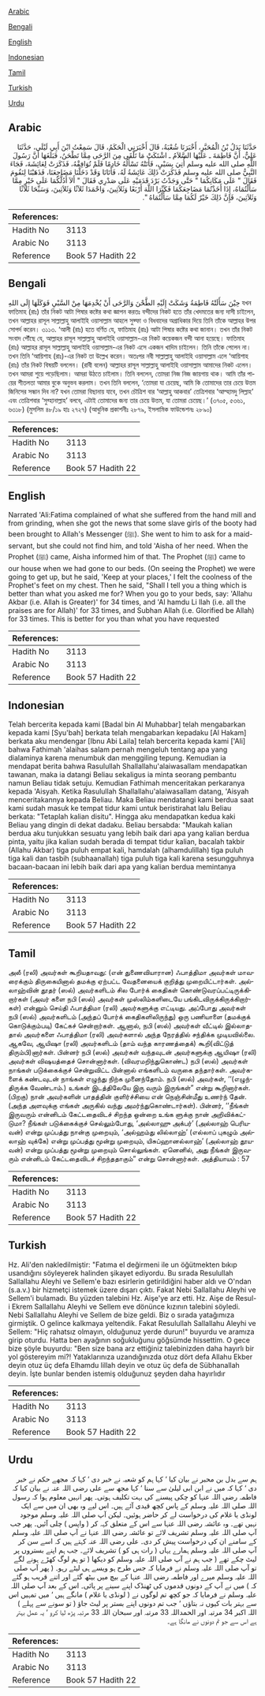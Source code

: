 [Arabic](#arabic)

[Bengali](#bengali)

[English](#english)

[Indonesian](#indonesian)

[Tamil](#tamil)

[Turkish](#turkish)

[Urdu](#urdu)

## Arabic


<div dir="rtl" lang="ar" style={{fontSize:'larger',backgroundColor:'#f8f9fa',padding:20}}>
حَدَّثَنَا بَدَلُ بْنُ الْمُحَبَّرِ، أَخْبَرَنَا شُعْبَةُ، قَالَ أَخْبَرَنِي الْحَكَمُ، قَالَ سَمِعْتُ ابْنَ أَبِي لَيْلَى، حَدَّثَنَا عَلِيٌّ، أَنَّ فَاطِمَةَ ـ عَلَيْهَا السَّلاَمُ ـ اشْتَكَتْ مَا تَلْقَى مِنَ الرَّحَى مِمَّا تَطْحَنُ، فَبَلَغَهَا أَنَّ رَسُولَ اللَّهِ صلى الله عليه وسلم أُتِيَ بِسَبْىٍ، فَأَتَتْهُ تَسْأَلُهُ خَادِمًا فَلَمْ تُوَافِقْهُ، فَذَكَرَتْ لِعَائِشَةَ، فَجَاءَ النَّبِيُّ صلى الله عليه وسلم فَذَكَرَتْ ذَلِكَ عَائِشَةُ لَهُ، فَأَتَانَا وَقَدْ دَخَلْنَا مَضَاجِعَنَا، فَذَهَبْنَا لِنَقُومَ فَقَالَ ‏"‏ عَلَى مَكَانِكُمَا ‏"‏ حَتَّى وَجَدْتُ بَرْدَ قَدَمَيْهِ عَلَى صَدْرِي فَقَالَ ‏"‏ أَلاَ أَدُلُّكُمَا عَلَى خَيْرٍ مِمَّا سَأَلْتُمَاهُ، إِذَا أَخَذْتُمَا مَضَاجِعَكُمَا فَكَبِّرَا اللَّهَ أَرْبَعًا وَثَلاَثِينَ، وَاحْمَدَا ثَلاَثًا وَثَلاَثِينَ، وَسَبِّحَا ثَلاَثًا وَثَلاَثِينَ، فَإِنَّ ذَلِكَ خَيْرٌ لَكُمَا مِمَّا سَأَلْتُمَاهُ ‏"‏‏.‏
</div>
<div style={{backgroundColor:'#f8f9fa',padding:20, marginBottom: 10}}><table> <thead> <tr> <th>References:</th> <th></th> </tr> </thead> <tbody><tr><td>Hadith No</td><td>3113</td></tr><tr><td>Arabic No</td><td>3113</td></tr><tr><td>Reference</td><td>Book 57 Hadith 22</td></tr></tbody></table></div>

## Bengali


<div dir="ltr" lang="bn" style={{fontSize:'larger',backgroundColor:'#f8f9fa',padding:20}}>
حِيْنَ سَأَلَتْهُ فَاطِمَةُ وَشَكَتْ إِلَيْهِ الطَّحْنَ وَالرَّحَى أَنْ يُخْدِمَهَا مِنْ السَّبْيِ فَوَكَلَهَا إِلَى اللهِ যখন ফাতিমাহ (রাঃ) তাঁর নিকট আটা পিষার কষ্টের কথা জ্ঞাপন করতঃ বন্দীদের নিকট হতে তাঁর খেদমতের জন্য দাসী চাইলেন, তখন আল্লাহর রাসূল সাল্লাল্লাহু আলাইহি ওয়াসাল্লাম আহলে সুফ্ফা ও বিধবাদের অগ্রাধিকার দিয়ে তিনি তাঁকে আল্লাহর উপর সোপর্দ করেন। ৩১১৩. ‘আলী (রাঃ) হতে বর্ণিত যে, ফাতিমাহ (রাঃ) আটা পিষার কষ্টের কথা জানান। তখন তাঁর নিকট সংবাদ পৌঁছে যে, আল্লাহর রাসূল সাল্লাল্লাহু আলাইহি ওয়াসাল্লাম-এর নিকট কয়েকজন বন্দী আনা হয়েছে। ফাতিমাহ (রাঃ) আল্লাহর রাসূল সাল্লাল্লাহু আলাইহি ওয়াসাল্লাম-এর নিকট এসে একজন খাদিম চাইলেন। তিনি তাঁকে পেলেন না। তখন তিনি ‘আয়িশাহ (রাঃ)-এর নিকট তা উল্লেখ করেন। অতঃপর নবী সাল্লাল্লাহু আলাইহি ওয়াসাল্লাম এলে ‘আয়িশাহ (রাঃ) তাঁর নিকট বিষয়টি বললেন। (রাবী বলেন) আল্লাহর রাসূল সাল্লাল্লাহু আলাইহি ওয়াসাল্লাম আমাদের নিকট এলেন। তখন আমরা শুয়ে পড়েছিলাম। আমরা উঠতে চাইলাম। তিনি বললেন, তোমরা নিজ নিজ জায়গায় থাক। আমি তাঁর পায়ের শীতলতা আমার বুকে অনুভব করলাম। তখন তিনি বললেন, ‘তোমরা যা চেয়েছ, আমি কি তোমাদের তার চেয়ে উত্তম জিনিসের সন্ধান দিব না? যখন তোমরা বিছানায় যাবে, তখন চৌত্রিশ বার ‘আল্লাহু আকবার’ তেত্রিশবার ‘আল্হামদু লিল্লাহ’ এবং তেত্রিশবার ‘সুব্হানাল্লাহ’ বলবে, এটাই তোমাদের জন্য তার চেয়ে উত্তম, যা তোমরা চেয়েছ।’ (৩৭০৫, ৫৩৬১, ৬৩১৮) (মুসলিম ৪৮/১৯ হাঃ ২৭২৭) (আধুনিক প্রকাশনীঃ ২৮৭৯, ইসলামিক ফাউন্ডেশনঃ ২৮৯০)
</div>
<div style={{backgroundColor:'#f8f9fa',padding:20, marginBottom: 10}}><table> <thead> <tr> <th>References:</th> <th></th> </tr> </thead> <tbody><tr><td>Hadith No</td><td>3113</td></tr><tr><td>Arabic No</td><td>3113</td></tr><tr><td>Reference</td><td>Book 57 Hadith 22</td></tr></tbody></table></div>

## English


<div dir="ltr" lang="en" style={{fontSize:'larger',backgroundColor:'#f8f9fa',padding:20}}>
Narrated 'Ali:Fatima complained of what she suffered from the hand mill and from grinding, when she got the news that some slave girls of the booty had been brought to Allah's Messenger (ﷺ). She went to him to ask for a maid-servant, but she could not find him, and told 'Aisha of her need. When the Prophet (ﷺ) came, Aisha informed him of that. The Prophet (ﷺ) came to our house when we had gone to our beds. (On seeing the Prophet) we were going to get up, but he said, 'Keep at your places,' I felt the coolness of the Prophet's feet on my chest. Then he said, "Shall I tell you a thing which is better than what you asked me for? When you go to your beds, say: 'Allahu Akbar (i.e. Allah is Greater)' for 34 times, and 'Al hamdu Li llah (i.e. all the praises are for Allah)' for 33 times, and Subhan Allah (i.e. Glorified be Allah) for 33 times. This is better for you than what you have requested
</div>
<div style={{backgroundColor:'#f8f9fa',padding:20, marginBottom: 10}}><table> <thead> <tr> <th>References:</th> <th></th> </tr> </thead> <tbody><tr><td>Hadith No</td><td>3113</td></tr><tr><td>Arabic No</td><td>3113</td></tr><tr><td>Reference</td><td>Book 57 Hadith 22</td></tr></tbody></table></div>

## Indonesian


<div dir="ltr" lang="id" style={{fontSize:'larger',backgroundColor:'#f8f9fa',padding:20}}>
Telah bercerita kepada kami [Badal bin Al Muhabbar] telah mengabarkan kepada kami [Syu'bah] berkata telah mengabarkan kepadaku [Al Hakam] berkata aku mendengar [Ibnu Abi Laila] telah bercerita kepada kami ['Ali] bahwa Fathimah 'alaihas salam pernah mengeluh tentang apa yang dialaminya karena menumbuk dan menggiling tepung. Kemudian ia mendapat berita bahwa Rasulullah Shallallahu'alaiwasallam mendapatkan tawanan, maka ia datangi Beliau sekaligus ia minta seorang pembantu namun Beliau tidak setuju. Kemudian Fathimah menceritakan perkaranya kepada 'Aisyah. Ketika Rasulullah Shallallahu'alaiwasallam datang, 'Aisyah menceritakannya kepada Beliau. Maka Beliau mendatangi kami berdua saat kami sudah masuk ke tempat tidur kami untuk beristirahat lalu Beliau berkata: "Tetaplah kalian disitu". Hingga aku mendapatkan kedua kaki Beliau yang dingin di dekat dadaku. Beliau bersabda: "Maukah kalian berdua aku tunjukkan sesuatu yang lebih baik dari apa yang kalian berdua pinta, yaitu jika kalian sudah berada di tempat tidur kalian, bacalah takbir (Allahu Akbar) tiga puluh empat kali, hamdalah (alhamdulillah) tiga puluh tiga kali dan tasbih (subhaanallah) tiga puluh tiga kali karena sesungguhnya bacaan-bacaan ini lebih baik dari apa yang kalian berdua memintanya
</div>
<div style={{backgroundColor:'#f8f9fa',padding:20, marginBottom: 10}}><table> <thead> <tr> <th>References:</th> <th></th> </tr> </thead> <tbody><tr><td>Hadith No</td><td>3113</td></tr><tr><td>Arabic No</td><td>3113</td></tr><tr><td>Reference</td><td>Book 57 Hadith 22</td></tr></tbody></table></div>

## Tamil


<div dir="ltr" lang="ta" style={{fontSize:'larger',backgroundColor:'#f8f9fa',padding:20}}>
அலீ (ரலி) அவர்கள் கூறியதாவது: (என் துணைவியாரான) ஃபாத்திமா அவர்கள் மாவரைக்கும் திருகையினால் தமக்கு ஏற்பட்ட வேதனையைக் குறித்து முறையிட்டார்கள். அல்லாஹ்வின் தூதர் (ஸல்) அவர்களிடம் சில போர்க் கைதிகள் கொண்டுவரப்பட்டிருக்கிறார்கள் (அவர் களை நபி (ஸல்) அவர்கள் முஸ்லிம்களிடையே பங்கிடவிருக்கிருக்கிறார்கள்) என்னும் செய்தி ஃபாத்திமா (ரலி) அவர்களுக்கு எட்டியது. அப்போது அவர்கள் நபி (ஸல்) அவர்களிடம் (அந்தப் போர்க் கைதிகளிலிருந்து) ஒரு பணியாளை (தமக்குக் கொடுக்கும்படி) கேட்கச் சென்றார்கள். ஆனால், நபி (ஸல்) அவர்கள் வீட்டில் இல்லாததால் அவர்களை ஃபாத்திமா (ரலி) அவர்களால் அந்த நேரத்தில் சந்திக்க முடியவில்லை. ஆகவே, ஆயிஷா (ரலி) அவர்களிடம் (தாம் வந்த காரணத்தைக்) கூறி(விட்டுத் திரும்பி)னார்கள். பின்னர் நபி (ஸல்) அவர்கள் வந்தவுடன் அவர்களுக்கு ஆயிஷா (ரலி) அவர்கள் விஷயத்தைச் சொன்னார்கள். (விவரமறிந்துகொண்ட) நபி (ஸல்) அவர்கள் நாங்கள் படுக்கைக்குச் சென்றுவிட்ட பின்னால் எங்களிடம் வருகை தந்தார்கள். அவர்களைக் கண்டவுடன் நாங்கள் எழுந்து நிற்க முனைந்தோம். நபி (ஸல்) அவர்கள், ‘‘(எழுந்திருக்க வேண்டாம்.) உங்கள் இடத்திலேயே இரு வரும் இருங்கள்” என்று கூறினார்கள். (பிறகு) நான் அவர்களின் பாதத்தின் குளிர்ச்சியை என் நெஞ்சின்மீது உணர்ந் தேன். (அந்த அளவுக்கு எங்கள் அருகில் வந்து அமர்ந்துகொண்டார்கள்). பின்னர், ‘‘நீங்கள் இருவரும் என்னிடம் கேட்டதைவிடச் சிறந்த ஒன்றை உங்க ளுக்கு நான் அறிவிக்கட்டுமா? நீங்கள் படுக்கைக்குச் செல்லும்போது, ‘அல்லாஹு அக்பர்’ (அல்லாஹ் பெரியவன்) என்று முப்பத்து நான்கு முறையும், ‘அல்ஹம்து லில்லாஹ்’ (எல்லாப் புகழும் அல்லாஹ் வுக்கே) என்று முப்பத்து மூன்று முறையும், யிசுப்ஹானல்லாஹ்’ (அல்லாஹ் தூயவன்) என்று முப்பத்து மூன்று முறையும் சொல்லுங்கள். ஏனெனில், அது நீங்கள் இருவரும் என்னிடம் கேட்டதைவிடச் சிறந்ததாகும்” என்று சொன்னார்கள். அத்தியாயம் : 57
</div>
<div style={{backgroundColor:'#f8f9fa',padding:20, marginBottom: 10}}><table> <thead> <tr> <th>References:</th> <th></th> </tr> </thead> <tbody><tr><td>Hadith No</td><td>3113</td></tr><tr><td>Arabic No</td><td>3113</td></tr><tr><td>Reference</td><td>Book 57 Hadith 22</td></tr></tbody></table></div>

## Turkish


<div dir="ltr" lang="tr" style={{fontSize:'larger',backgroundColor:'#f8f9fa',padding:20}}>
Hz. Ali'den nakledilmiştir: "Fatıma el değirmeni ile un öğütmekten bıkıp usandığını söyleyerek halinden şikayet ediyordu. Bu sırada Resulullah Sallallahu Aleyhi ve Sellem'e bazı esirlerin getirildiğini haber aldı ve O'ndan (s.a.v.) bir hizmetçi istemek üzere dışarı çıktı. Fakat Nebi Sallallahu Aleyhi ve Sellem'i bulamadı. Bu yüzden talebini Hz. Aişe'ye arz etti. Hz. Aişe de Resul-i Ekrem Sallallahu Aleyhi ve Sellem eve dönünce kızının talebini söyledi. Nebi Sallallahu Aleyhi ve Sellem de bize geldi. Biz o sırada yatağımıza girmiştik. O gelince kalkmaya yeltendik. Fakat Resulullah Sallallahu Aleyhi ve Sellem: "Hiç rahatsız olmayın, olduğunuz yerde durun!" buyurdu ve aramıza girip oturdu. Hatta ben ayağının soğukluğunu göğsümde hissettim. O gece bize şöyle buyurdu: "Ben size bana arz ettiğiniz talebinizden daha hayırlı bir yol göstereyim mi?! Yataklarınıza uzandığınızda otuz dört defa Allahu Ekber deyin otuz üç defa Elhamdu lillah deyin ve otuz üç defa de Sübhanallah deyin. İşte bunlar benden istemiş olduğunuz şeyden daha hayırlıdır
</div>
<div style={{backgroundColor:'#f8f9fa',padding:20, marginBottom: 10}}><table> <thead> <tr> <th>References:</th> <th></th> </tr> </thead> <tbody><tr><td>Hadith No</td><td>3113</td></tr><tr><td>Arabic No</td><td>3113</td></tr><tr><td>Reference</td><td>Book 57 Hadith 22</td></tr></tbody></table></div>

## Urdu


<div dir="rtl" lang="ur" style={{fontSize:'larger',backgroundColor:'#f8f9fa',padding:20}}>
ہم سے بدل بن محبر نے بیان کیا ‘ کہا ہم کو شعبہ نے خبر دی ‘ کہا کہ مجھے حکم نے خبر دی ‘ کہا کہ میں نے ابن ابی لیلیٰ سے سنا ‘ کہا مجھ سے علی رضی اللہ عنہ نے بیان کیا کہ فاطمہ رضی اللہ عنہا کو چکی پیسنے کی بہت تکلیف ہوتی۔ پھر انہیں معلوم ہوا کہ رسول اللہ صلی اللہ علیہ وسلم کے پاس کچھ قیدی آئے ہیں۔ اس لیے وہ بھی ان میں سے ایک لونڈی یا غلام کی درخواست لے کر حاضر ہوئیں۔ لیکن آپ صلی اللہ علیہ وسلم موجود نہیں تھے۔ وہ عائشہ رضی اللہ عنہا سے اس کے متعلق کہہ کر ( واپس ) چلی آئیں۔ پھر جب آپ صلی اللہ علیہ وسلم تشریف لائے تو عائشہ رضی اللہ عنہا نے آپ صلی اللہ علیہ وسلم کے سامنے ان کی درخواست پیش کر دی۔ علی رضی اللہ عنہ کہتے ہیں کہ اسے سن کر آپ صلی اللہ علیہ وسلم ہمارے یہاں ( رات ہی کو ) تشریف لائے۔ جب ہم اپنے بستروں پر لیٹ چکے تھے ( جب ہم نے آپ صلی اللہ علیہ وسلم کو دیکھا ( تو ہم لوگ کھڑے ہونے لگے تو آپ صلی اللہ علیہ وسلم نے فرمایا کہ جس طرح ہو ویسے ہی لیٹے رہو۔ ( پھر آپ صلی اللہ علیہ وسلم میرے اور فاطمہ رضی اللہ عنہا کے بیچ میں بیٹھ گئے اور اتنے قریب ہو گئے کہ ) میں نے آپ کے دونوں قدموں کی ٹھنڈک اپنے سینے پر پائی۔ اس کے بعد آپ صلی اللہ علیہ وسلم نے فرمایا کہ جو کچھ تم لوگوں نے ( لونڈی یا غلام ) مانگے ہیں ‘ میں تمہیں اس سے بہتر بات کیوں نہ بتاؤں ‘ جب تم دونوں اپنے بستر پر لیٹ جاؤ ( تو سونے سے پہلے ) اللہ اکبر 34 مرتبہ اور الحمداللہ 33 مرتبہ اور سبحان اللہ 33 مرتبہ پڑھ لیا کرو ‘ یہ عمل بہتر ہے اس سے جو تم دونوں نے مانگا ہے۔
</div>
<div style={{backgroundColor:'#f8f9fa',padding:20, marginBottom: 10}}><table> <thead> <tr> <th>References:</th> <th></th> </tr> </thead> <tbody><tr><td>Hadith No</td><td>3113</td></tr><tr><td>Arabic No</td><td>3113</td></tr><tr><td>Reference</td><td>Book 57 Hadith 22</td></tr></tbody></table></div>